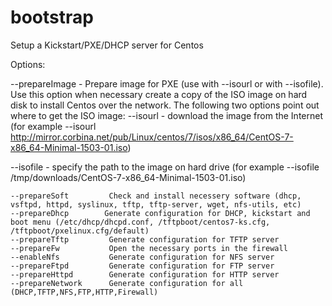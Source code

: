 # bootstrap
Setup a Kickstart/PXE/DHCP server for Centos

Options:

--prepareImage  - Prepare image for PXE (use with --isourl or with --isofile).  Use this option when necessary create a copy of the ISO image on hard disk to install Centos over the network. 
The following two options point out where to get the ISO image:
  --isourl <url>      - download the image from the Internet 
  (for example --isourl http://mirror.corbina.net/pub/Linux/centos/7/isos/x86_64/CentOS-7-x86_64-Minimal-1503-01.iso)

  --isofile <file>     - specify the path to the image on hard drive 
  (for example --isofile /tmp/downloads/CentOS-7-x86_64-Minimal-1503-01.iso)

    --prepareSoft         Check and install necessery software (dhcp, vsftpd, httpd, syslinux, tftp, tftp-server, wget, nfs-utils, etc)
    --prepareDhcp        Generate configuration for DHCP, kickstart and boot menu (/etc/dhcp/dhcpd.conf, /tftpboot/centos7-ks.cfg, /tftpboot/pxelinux.cfg/default)
    --prepareTftp         Generate configuration for TFTP server
    --prepareFw           Open the necessary ports in the firewall
    --enableNfs           Generate configuration for NFS server
    --prepareFtpd         Generate configuration for FTP server
    --prepareHttpd        Generate configuration for HTTP server
    --prepareNetwork      Generate configuration for all (DHCP,TFTP,NFS,FTP,HTTP,Firewall)
    

